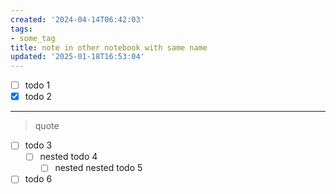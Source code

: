 ```yaml
---
created: '2024-04-14T06:42:03'
tags:
- some_tag
title: note in other notebook with same name
updated: '2025-01-18T16:53:04'
---
```


-   [ ] todo 1
-   [x] todo 2

------------------------------------------------------------------------

  

> quote  

  

-   [ ] todo 3
    -   [ ] nested todo 4
        -   [ ] nested nested todo 5
-   [ ] todo 6